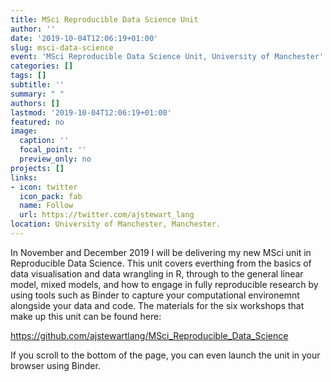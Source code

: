 ```yaml
---
title: MSci Reproducible Data Science Unit
author: ''
date: '2019-10-04T12:06:19+01:00'
slug: msci-data-science
event: 'MSci Reproducible Data Science Unit, University of Manchester'
categories: []
tags: []
subtitle: ''
summary: " "
authors: []
lastmod: '2019-10-04T12:06:19+01:00'
featured: no
image:
  caption: '' 
  focal_point: ''
  preview_only: no
projects: []
links:
- icon: twitter 
  icon_pack: fab
  name: Follow
  url: https://twitter.com/ajstewart_lang
location: University of Manchester, Manchester.
---
```



In November and December 2019 I will be delivering my new MSci unit in Reproducible 
Data Science. This unit covers everthing from the basics of data visualisation 
and data wrangling in R, through to the general linear model, mixed models, and 
how to engage in fully reproducible research by using tools such as Binder to 
capture your computational environemnt alongside your data and code. The 
materials for the six workshops that make up this unit can be found here:

https://github.com/ajstewartlang/MSci_Reproducible_Data_Science

If you scroll to the bottom of the page, you can even launch the unit in your
browser using Binder.
